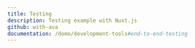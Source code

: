 ```yaml
---
title: Testing
description: Testing example with Nuxt.js
github: with-ava
documentation: /demo/development-tools#end-to-end-testing
---
```

